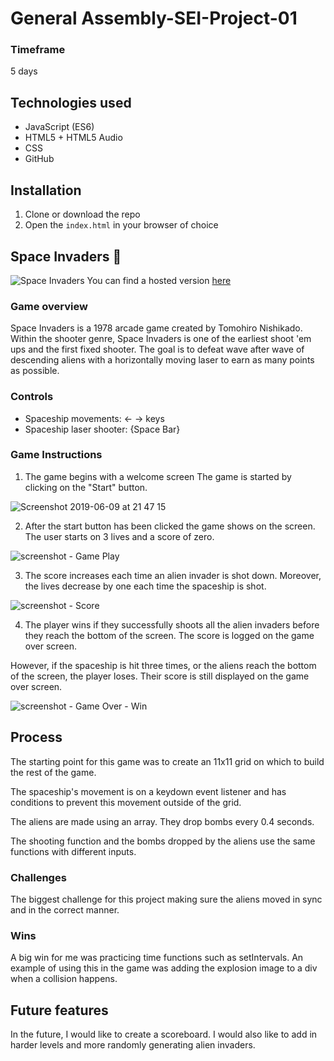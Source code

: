 # General Assembly-SEI-Project-01

### Timeframe
5 days

## Technologies used

* JavaScript (ES6)
* HTML5 + HTML5 Audio
* CSS
* GitHub

## Installation

1. Clone or download the repo
1. Open the `index.html` in your browser of choice

## Space Invaders :space_invader:
![Space Invaders](https://user-images.githubusercontent.com/47919053/55615254-d4447080-5786-11e9-8fcd-d9299f428832.png)
You can find a hosted version [here](https://aimanmallah.github.io/SEI-Project-01/)

### Game overview
Space Invaders is a 1978 arcade game created by Tomohiro Nishikado. Within the shooter genre, Space Invaders is one of the earliest shoot 'em ups and the first fixed shooter. The goal is to defeat wave after wave of descending aliens with a horizontally moving laser to earn as many points as possible.

### Controls
- Spaceship movements: ← → keys
- Spaceship laser shooter: {Space Bar}

### Game Instructions
1. The game begins with a welcome screen  The game is started by clicking on the "Start" button.

![Screenshot 2019-06-09 at 21 47 15](https://user-images.githubusercontent.com/47919053/59164134-fb118100-8b00-11e9-9abc-b48ddf4bff05.png)


2. After the start button has been clicked the game shows on the screen. The user starts on 3 lives and a score of zero.

![screenshot - Game Play](https://user-images.githubusercontent.com/47919053/55617796-cbef3400-578c-11e9-9ba7-554797140a2a.png)

3. The score increases each time an alien invader is shot down. Moreover, the lives decrease by one each time the spaceship is shot.

![screenshot - Score](https://user-images.githubusercontent.com/47919053/55618357-2f2d9600-578e-11e9-8a44-f66fd7ad7676.png)

4. The player wins if they successfully shoots all the alien invaders before they reach the bottom of the screen. The score is logged on the game over screen.

  However, if the spaceship is hit three times, or the aliens reach the bottom of the screen, the player loses. Their score is still displayed on the game over screen.

![screenshot - Game Over - Win](https://user-images.githubusercontent.com/47919053/55618518-9ea38580-578e-11e9-8340-4df2a6033e77.png)

## Process

The starting point for this game was to create an 11x11 grid on which to build the rest of the game.

The spaceship's movement is on a keydown event listener and has conditions to prevent this movement outside of the grid.

The aliens are made using an array. They drop bombs every 0.4 seconds.

The shooting function and the bombs dropped by the aliens use the same functions with different inputs.  

### Challenges

The biggest challenge for this project making sure the aliens moved in sync and in the correct manner.

### Wins

A big win for me was practicing time functions such as setIntervals. An example of using this in the game was adding the explosion image to a div when a collision happens.

## Future features

In the future, I would like to create a scoreboard. I would also like to add in harder levels and more randomly generating alien invaders.
